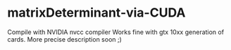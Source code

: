 # matrixDeterminant-via-CUDA
Compile with NVIDIA nvcc compiler
Works fine with gtx 10xx generation of cards.
More precise description soon ;)

